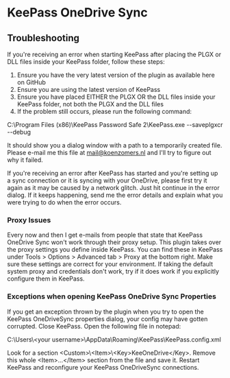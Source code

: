 # KeePass OneDrive Sync

## Troubleshooting ##

If you're receiving an error when starting KeePass after placing the PLGX or DLL files inside your KeePass folder, follow these steps:

1. Ensure you have the very latest version of the plugin as available here on GitHub
2. Ensure you are using the latest version of KeePass
3. Ensure you have placed EITHER the PLGX OR the DLL files inside your KeePass folder, not both the PLGX and the DLL files
4. If the problem still occurs, please run the following command:

C:\Program Files (x86)\KeePass Password Safe 2\KeePass.exe --saveplgxcr --debug

It should show you a dialog window with a path to a temporarily created file. Please e-mail me this file at mail@koenzomers.nl and I'll try to figure out why it failed.

If you're receiving an error after KeePass has started and you're setting up a sync connection or it is syncing with your OneDrive, please first try it again as it may be caused by a network glitch. Just hit continue in the error dialog. If it keeps happening, send me the error details and explain what you were trying to do when the error occurs.

### Proxy Issues ###

Every now and then I get e-mails from people that state that KeePass OneDrive Sync won't work through their proxy setup. This plugin takes over the proxy settings you define inside KeePass. You can find these in KeePass under Tools > Options > Advanced tab > Proxy at the bottom right. Make sure these settings are correct for your environment. If taking the default system proxy and credentials don't work, try if it does work if you explicitly configure them in KeePass.

### Exceptions when opening KeePass OneDrive Sync Properties

If you get an exception thrown by the plugin when you try to open the KeePass OneDriveSync properties dialog, your config may have gotten corrupted. Close KeePass. Open the following file in notepad:

C:\Users\\\<your username>\AppData\Roaming\KeePass\KeePass.config.xml

Look for a section \<Custom>\\\<Item>\\\<Key>KeeOneDrive\</Key>. Remove this whole \<Item>...\</Item> section from the file and save it. Restart KeePass and reconfigure your KeePass OneDriveSync connections.
